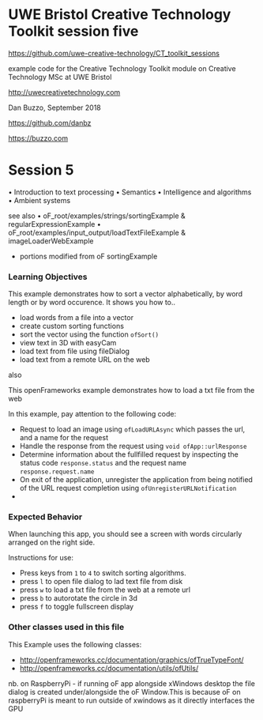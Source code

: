# UWE Bristol Creative Technology Toolkit session five

https://github.com/uwe-creative-technology/CT_toolkit_sessions


example code for the Creative Technology Toolkit module on Creative Technology MSc at UWE Bristol

http://uwecreativetechnology.com

Dan Buzzo, September 2018

https://github.com/danbz

https://buzzo.com



# Session 5

• Introduction to text processing
• Semantics
• Intelligence and algorithms
• Ambient systems


see also
• oF_root/examples/strings/sortingExample & regularExpressionExample
• oF_root/examples/input_output/loadTextFileExample & imageLoaderWebExample


* portions modified from oF sortingExample

### Learning Objectives

This example demonstrates how to sort a vector alphabetically, by word length or by word occurence. It shows you how to..
* load words from a file into a vector
* create custom sorting functions
* sort the vector using the function ```ofSort()```
* view text in 3D with easyCam
* load text from file using fileDialog
* load text from a remote URL on the web

also

This openFrameworks example demonstrates how to load a txt file from the web  

In this example, pay attention to the following code:

* Request to load an image using ```ofLoadURLAsync``` which passes the url, and a name for the request
* Handle the response from the request using ```void ofApp::urlResponse```
* Determine information about the fullfilled request by inspecting the status code ```response.status``` and the request name ```response.request.name```
* On exit of the application, unregister the application from being notified of the URL request completion using ```ofUnregisterURLNotification```
*

### Expected Behavior

When launching this app, you should see a screen with words circularly arranged on the right side.

Instructions for use:

* Press keys from ```1``` to ```4``` to switch sorting algorithms.
* press ```l``` to open file dialog to lad text file from disk
* press ```w``` to load a txt file from the web at a remote url
* press ```b``` to autorotate the circle in 3d
* press ```f``` to toggle fullscreen display

### Other classes used in this file

This Example uses the following classes:

* http://openframeworks.cc/documentation/graphics/ofTrueTypeFont/
* http://openframeworks.cc/documentation/utils/ofUtils/

nb. on RaspberryPi - if running oF app alongside xWindows desktop the file dialog is created under/alongside the oF Window.This is because oF on raspberryPi is meant to run outside of xwindows as it directly interfaces the GPU